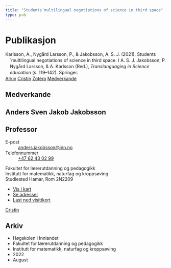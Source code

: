 ```yaml
---
title: "Students´multilingual negotiations of science in third space"
type: pub
---
```

<h1>Publikasjon</h1>
<article id="csl-bib-container-QV33VNMW" class="csl-bib-container">
  <div class="csl-bib-body" style="line-height: 1.35; padding-left: 1em; text-indent:-1em;">
  <div class="csl-entry">Karlsson, A., Nyg&#xE5;rd Larsson, P., &amp; Jakobsson, A. S. J. (2021). Students&#xB4;multilingual negotiations of science in third space. I A. S. J. Jakobsson, P. Nyg&#xE5;rd Larsson, &amp; A. Karlsson (Red.), <i>Translanguaging in Science education</i> (s. 119&#x2013;142). Springer.</div>
</div>
  <div class="csl-bib-buttons">
    <a href="#taxonomy-article-QV33VNMW" class="csl-bib-button">Arkiv</a>
    <a href="https://app.cristin.no/results/show.jsf?id=2047162" alt="Cristin URL" class="csl-bib-button">Cristin</a>
    <a href="http://zotero.org/groups/5022929/items/QV33VNMW" alt="Zotero URL" class="csl-bib-button">Zotero</a>
    <a href="#contributors-article-QV33VNMW" class="csl-bib-button">Medverkande</a>
  </div>
  <div id="csl-bib-meta-container-QV33VNMW"></div>
</article>
<div id="csl-bib-meta-QV33VNMW" class="csl-bib-meta">
  <article id="contributors-article-QV33VNMW" class="contributors-article">
    <h1>Medverkande</h1>
    <div class="personas">
<div class="vrtx-hinn-person-card">
<div class="photo">
<i class="lar la-user-circle missing-person"></i>
</div>
<div class="info">
<hgroup><h1>Anders Sven Jakob Jakobsson</h1>
<h2>Professor</h2>
</hgroup><dl>
<dt>E-post</dt>
<dd>
<a href="mailto:anders.jakobsson@inn.no">anders.jakobsson@inn.no</a>
</dd>
<dt>Telefonnummer</dt>
<dd><a href="tel:+4762430299">
+47 62 43 02 99
</a></dd>
</dl>
<p>
Fakultet for lærerutdanning og pedagogikk<br>
Institutt for matematikk, naturfag og kroppsøving<br>
Studiested Hamar,
Rom 2N2209
</p>
<ul class="vrtx-hinn-links">
<li><a href="https://www.google.com/maps?q=60.79677,11.07358">Vis i kart</a></li>
<li><a href="https://www.inn.no/finn-en-ansatt/anders-jakobsson.html#vrtx-hinn-addresses">Se adresser</a></li>
<li><a href="https://www.inn.no/finn-en-ansatt/anders-jakobsson.html?vrtx=vcf">Last ned visittkort</a></li>
</ul>
</div>
</div>
<a href="https://app.cristin.no/persons/show.jsf?id=1314928" alt="Cristin URL" class="personas-cristin">Cristin</a>
</div>
  </article>
  <article id="taxonomy-article-QV33VNMW" class="taxonomy-article">
    <h1>Arkiv</h1>
    <ul>
      <li>Høgskolen i Innlandet</li>
      <li>Fakultet for lærerutdanning og pedagogikk</li>
      <li>Institutt for matematikk, naturfag og kroppsøving</li>
      <li>2022</li>
      <li>August</li>
    </ul>
  </article>
</div>
